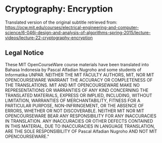 # Cryptography: Encryption

Translated version of the original subtitle retrieved from: https://ocw.mit.edu/courses/electrical-engineering-and-computer-science/6-046j-design-and-analysis-of-algorithms-spring-2015/lecture-videos/lecture-22-cryptography-encryption

## Legal Notice

These MIT OpenCourseWare course materials have been translated into Bahasa Indonesia by Pascal Alfadian Nugroho and some students of Informatika UNPAR. NEITHER THE MIT FACULTY AUTHORS, MIT, NOR MIT OPENCOURSEWARE WARRANT THE ACCURACY OR COMPLETENESS OF THE TRANSLATIONS. MIT AND MIT OPENCOURSEWARE MAKE NO REPRESENTATIONS OR WARRANTIES OF ANY KIND CONCERNING THE TRANSLATED MATERIALS, EXPRESS OR IMPLIED, INCLUDING, WITHOUT LIMITATION, WARRANTIES OF MERCHANTABILITY, FITNESS FOR A PARTICULAR PURPOSE, NON-INFRINGEMENT, OR THE ABSENCE OF ERRORS, WHETHER OR NOT DISCOVERABLE. NEITHER MIT NOR MIT OPENCOURSEWARE BEAR ANY RESPONSIBILITY FOR ANY INACCURACIES IN TRANSLATION. ANY INACCURACIES OR OTHER DEFECTS CONTAINED IN THIS MATERIAL, DUE TO INACCURACIES IN LANGUAGE TRANSLATION, ARE THE SOLE RESPONSIBILITY OF Pascal Alfadian Nugroho AND NOT MIT OPENCOURSEWARE."

